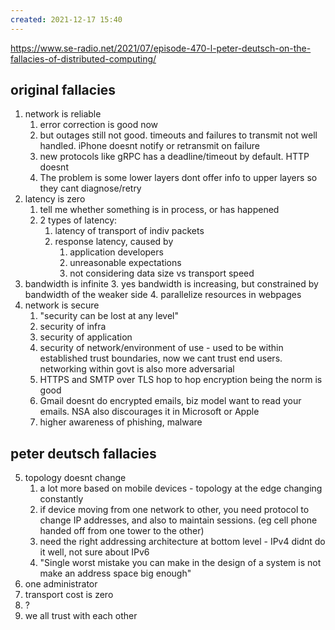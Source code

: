 ```yaml
---
created: 2021-12-17 15:40
---
```


<https://www.se-radio.net/2021/07/episode-470-l-peter-deutsch-on-the-fallacies-of-distributed-computing/>

## original fallacies

1. network is reliable
	1. error correction is good now
	2. but outages still not good. timeouts and failures to transmit not well handled. iPhone doesnt notify or retransmit on failure
	3. new protocols like gRPC has a deadline/timeout by default. HTTP doesnt
	4. The problem is some lower layers dont offer info to upper layers so they cant diagnose/retry
2. latency is zero
	1. tell me whether something is in process, or has happened
	2. 2 types of latency: 
		1. latency of transport of indiv packets
		2. response latency, caused by 
			1. application developers
			2. unreasonable expectations
			3. not considering data size vs transport speed
3. bandwidth is infinite
		3. yes bandwidth is increasing, but constrained by bandwidth of the weaker side
		4. parallelize resources in webpages
4. network is secure
	1. "security can be lost at any level"
	2. security of infra
	3. security of application
	4. security of network/environment of use - used to be within established trust boundaries, now we cant trust end users. networking within govt is also more adversarial
	5. HTTPS and SMTP over TLS hop to hop encryption being the norm is good
	6. Gmail doesnt do encrypted emails, biz model want to read your emails. NSA also discourages it in Microsoft or Apple
	7. higher awareness of phishing, malware


## peter deutsch fallacies

5. topology doesnt change
	1. a lot more based on mobile devices - topology at the edge changing constantly
	2. if device moving from one network to other, you need protocol to change IP addresses, and also to maintain sessions. (eg cell phone handed off from one tower to the other)
	3. need the right addressing architecture at bottom level - IPv4 didnt do it well, not sure about IPv6
	4. "Single worst mistake you can make in the design of a system is not make an address space big enough"
6. one administrator
7. transport cost is zero
8. ?
9. we all trust with each other